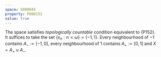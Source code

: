 ```yaml
---
space: S000045
property: P000152
value: true
---
```


The space satisfies *topologically countable* condition equivalent to {P152}.
It suffices to take the set $\{x_n:n<\omega\}=\{-1,1\}$.
Every neighbourhood of $-1$ contains $A_-:=[-1,0]$, every neighbourhood of $1$ contains $A_+:=[0,1]$ and $X=A_+\cup A_-$.
